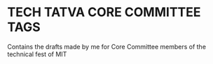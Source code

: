 # TECH TATVA CORE COMMITTEE TAGS
Contains the drafts made by me for Core Committee members of the technical fest of MIT
